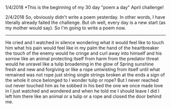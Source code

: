 1/4/2018 *This is the beginning of my 30 day "poem a day" April challenge!

2/4/2018 So, obviously didn't write a poem yesterday. In other words, I have literally already failed the challenge. But oh well, every day is a new start (as my mother would say). So I'm going to write a poem now. 

----

He cried and I watched 
in silence 
wondering what it would feel like 
to touch him 
what his pain would feel like 
in my palm 
the hand of the heartbreaker 
the touch of the enemy
would he cringe and curl away 
into himself and his sorrow
like an animal 
protecting itself from harm 
from the predator threat
would he unravel like 
a tulip broadening 
in the glow of Spring sunshine 
fresh and new and forgiving 
or like a rope 
untwisting from itself 
until what remained was not rope 
just string 
single strings broken at the ends 
a sign of the whole it once belonged to
I wonder 
tulip or rope?
But I never reached out 
never touched him
as he sobbed in his bed
the one we once made love in 
I just watched 
and wondered 
and when he told me I should leave 
I did
I left him there
like an animal or 
a tulip or a rope 
and closed the door behind me.
